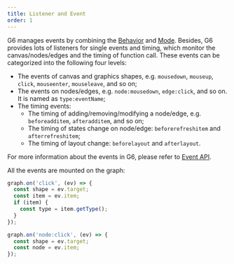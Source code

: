 ```yaml
---
title: Listener and Event
order: 1
---
```


G6 manages events by combining the [Behavior](/en/docs/manual/middle/states/defaultBehavior) and [Mode](/en/docs/manual/middle/states/mode). Besides, G6 provides lots of listeners for single events and timing, which monitor the canvas/nodes/edges and the timing of function call. These events can be categorized into the following four levels:

- The events of canvas and graphics shapes, e.g. `mousedown`, `mouseup`, `click`, `mouseenter`, `mouseleave`, and so on;
- The events on nodes/edges, e.g. `node:mousedown`, `edge:click`, and so on. It is named as `type:eventName`;
- The timing events:
  - The timing of adding/removing/modifying a node/edge, e.g. `beforeadditem`, `afteradditem`, and so on;
  - The timing of states change on node/edge: `beforerefreshitem` and `afterrefreshitem`;
  - The timing of layout change: `beforelayout` and `afterlayout`.

For more information about the events in G6, please refer to [Event API](/en/docs/api/Event).

All the events are mounted on the graph:

```javascript
graph.on('click', (ev) => {
  const shape = ev.target;
  const item = ev.item;
  if (item) {
    const type = item.getType();
  }
});

graph.on('node:click', (ev) => {
  const shape = ev.target;
  const node = ev.item;
});
```
